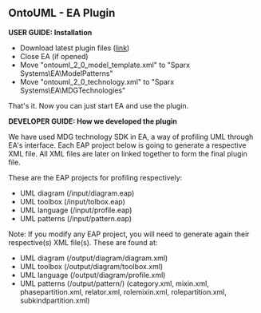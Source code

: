 ## OntoUML - EA Plugin

**USER GUIDE: Installation**
- Download latest plugin files ([link](https://github.com/MenthorTools/ea-plugin/releases)) 
- Close EA (if opened)
- Move "ontouml_2_0_model_template.xml" to "Sparx Systems\EA\ModelPatterns\"
- Move "ontouml_2_0_technology.xml" to "Sparx Systems\EA\MDGTechnologies\"

That's it. Now you can just start EA and use the plugin.

**DEVELOPER GUIDE: How we developed the plugin**

We have used MDG technology SDK in EA, a way of profiling UML through EA's interface. Each EAP project below is going to generate a respective XML file. All XML files are later on linked together to form the final plugin file.

These are the EAP projects for profiling respectively: 
   - UML diagram (/input/diagram.eap)
   - UML toolbox (/input/tolbox.eap)
   - UML language (/input/profile.eap)
   - UML patterns (/input/pattern.eap)

Note: If you modify any EAP project, you will need to generate again their respective(s) XML file(s). These are found at:
   - UML diagram (/output/diagram/diagram.xml)
   - UML toolbox (/output/diagram/toolbox.xml)
   - UML language (/output/diagram/profile.xml)
   - UML patterns (/output/pattern/)
     (category.xml, mixin.xml, phasepartition.xml, relator.xml, rolemixin.xml, rolepartition.xml, subkindpartition.xml)
